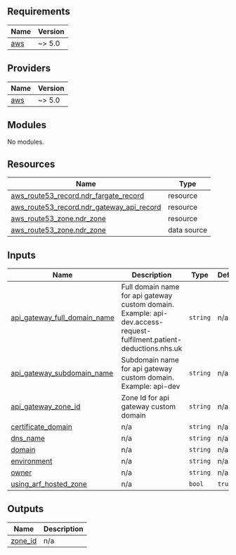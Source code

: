 <!-- BEGIN_TF_DOCS -->

## Requirements

| Name                                                   | Version |
| ------------------------------------------------------ | ------- |
| <a name="requirement_aws"></a> [aws](#requirement_aws) | ~> 5.0  |

## Providers

| Name                                             | Version |
| ------------------------------------------------ | ------- |
| <a name="provider_aws"></a> [aws](#provider_aws) | ~> 5.0  |

## Modules

No modules.

## Resources

| Name                                                                                                                                    | Type        |
| --------------------------------------------------------------------------------------------------------------------------------------- | ----------- |
| [aws_route53_record.ndr_fargate_record](https://registry.terraform.io/providers/hashicorp/aws/latest/docs/resources/route53_record)     | resource    |
| [aws_route53_record.ndr_gateway_api_record](https://registry.terraform.io/providers/hashicorp/aws/latest/docs/resources/route53_record) | resource    |
| [aws_route53_zone.ndr_zone](https://registry.terraform.io/providers/hashicorp/aws/latest/docs/resources/route53_zone)                   | resource    |
| [aws_route53_zone.ndr_zone](https://registry.terraform.io/providers/hashicorp/aws/latest/docs/data-sources/route53_zone)                | data source |

## Inputs

| Name                                                                                                                  | Description                                                                                                          | Type     | Default | Required |
| --------------------------------------------------------------------------------------------------------------------- | -------------------------------------------------------------------------------------------------------------------- | -------- | ------- | :------: |
| <a name="input_api_gateway_full_domain_name"></a> [api_gateway_full_domain_name](#input_api_gateway_full_domain_name) | Full domain name for api gateway custom domain. Example: api-dev.access-request-fulfilment.patient-deductions.nhs.uk | `string` | n/a     |   yes    |
| <a name="input_api_gateway_subdomain_name"></a> [api_gateway_subdomain_name](#input_api_gateway_subdomain_name)       | Subdomain name for api gateway custom domain. Example: api-dev                                                       | `string` | n/a     |   yes    |
| <a name="input_api_gateway_zone_id"></a> [api_gateway_zone_id](#input_api_gateway_zone_id)                            | Zone Id for api gateway custom domain                                                                                | `string` | n/a     |   yes    |
| <a name="input_certificate_domain"></a> [certificate_domain](#input_certificate_domain)                               | n/a                                                                                                                  | `string` | n/a     |   yes    |
| <a name="input_dns_name"></a> [dns_name](#input_dns_name)                                                             | n/a                                                                                                                  | `string` | n/a     |   yes    |
| <a name="input_domain"></a> [domain](#input_domain)                                                                   | n/a                                                                                                                  | `string` | n/a     |   yes    |
| <a name="input_environment"></a> [environment](#input_environment)                                                    | n/a                                                                                                                  | `string` | n/a     |   yes    |
| <a name="input_owner"></a> [owner](#input_owner)                                                                      | n/a                                                                                                                  | `string` | n/a     |   yes    |
| <a name="input_using_arf_hosted_zone"></a> [using_arf_hosted_zone](#input_using_arf_hosted_zone)                      | n/a                                                                                                                  | `bool`   | `true`  |    no    |

## Outputs

| Name                                                     | Description |
| -------------------------------------------------------- | ----------- |
| <a name="output_zone_id"></a> [zone_id](#output_zone_id) | n/a         |

<!-- END_TF_DOCS -->
